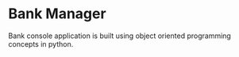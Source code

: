 # Bank Manager

Bank console application is built using object oriented programming concepts in python.
